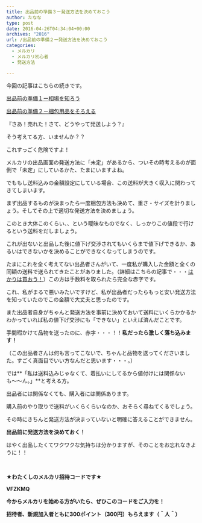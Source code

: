 ```yaml
---
title: 出品前の準備３ー発送方法を決めておこう
author: たなな
type: post
date: 2016-04-26T04:34:04+00:00
archives: "2016"
url: /出品前の準備２ー発送方法を決めておこう
categories:
  - メルカリ
  - メルカリ初心者
  - 発送方法

---
```

今回の記事はこちらの続きです。

<a href="http://www.xqxq.info/出品前の準備１ー相場を知ろう" target="_blank">出品前の準備１ー相場を知ろう</a>

<a href="http://www.xqxq.info/出品前の準備２－梱包用品をそろえる" target="_blank">出品前の準備２－梱包用品をそろえる</a>

『さあ！売れた！さて、どうやって発送しよう？』

そう考えてる方、いませんか？？

これすっごく危険ですよ！

メルカリの出品画面の発送方法に「未定」があるから、ついその時考えるのが面倒で「未定」にしているかた、たまにいますよね。

でももし送料込みの金額設定にしている場合、この送料が大きく収入に関わってきてしまいます。

まず出品するものが決まったら一度梱包方法も決めて、重さ・サイズを計りましょう。そしてその上で適切な発送方法を決めましょう。

このとき大体このくらい、、という曖昧なものでなく、しっかりこの値段で行けるという送料をだしましょう。

これが出ないと出品した後に値下げ交渉されてもいくらまで値下げできるか、あるいはできないかを決めることができなくなってしまうのです。

たまにこれを全く考えてない出品者さんがいて、一度私が購入した金額と全くの同額の送料で送られてきたことがありました。（詳細はこちらの記事で・・・<a href="http://www.xqxq.info/はかりは買おう！" target="_blank">はかりは買おう！</a>）この方は手数料を取られたら完全な赤字です。

これ、私がまるで悪いみたいですけど、私が出品者だったらもっと安い発送方法を知っていたのでこの金額で大丈夫と思ったのです。

また出品者自身がちゃんと発送方法を事前に決めておいて送料にいくらかかるかわかっていれば私の値下げ交渉にも「できない」といえば済んだことです。

手間暇かけて品物を送ったのに、赤字・・・！！**私だったら激しく落ち込みます！**

（この出品者さんは何も言ってこないで、ちゃんと品物を送ってくださいました。すごく真面目でいい方なんだと思います・・・。）

では**「私は送料込みじゃなくて、着払いにしてるから値付けには関係ないも〜〜ん。」**と考える方。

出品者には関係なくても、購入者には関係あります。

購入前のやり取りで送料がいくらくらいなのか、おそらく尋ねてくるでしょう。

その時にきちんと発送方法が決まっていないと明確に答えることができません。

**出品前に発送方法を決めておく！**

はやく出品したくてワクワクな気持ちは分かりますが、そのことをお忘れなきように！！

&nbsp;

**★わたくしのメルカリ招待コードです★**

**VFZKMQ**

**今からメルカリを始める方がいたら、ぜひこのコードをご入力を！**

**招待者、新規加入者ともに300ポイント（300円）もらえます（＾人＾）**

&nbsp;

&nbsp;

&nbsp;

&nbsp;